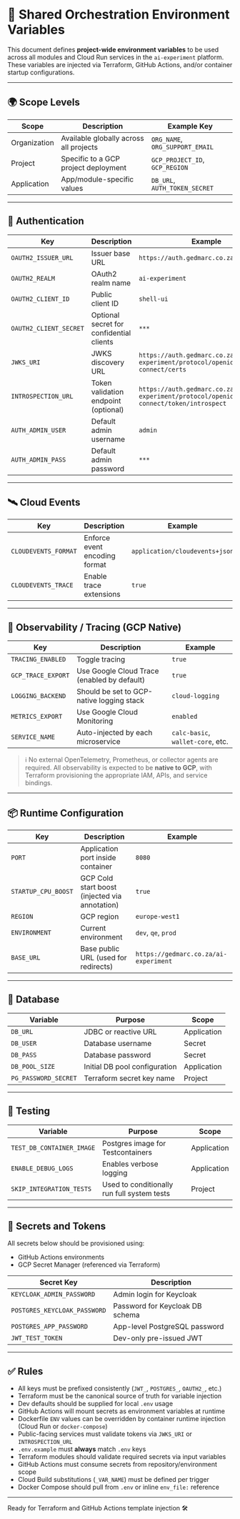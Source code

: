 # 🧩 Shared Orchestration Environment Variables

This document defines **project-wide environment variables** to be used across all modules and Cloud Run services in the `ai-experiment` platform. These variables are injected via Terraform, GitHub Actions, and/or container startup configurations.

---

## 🌍 Scope Levels

| Scope        | Description                            | Example Key                     |
| ------------ | -------------------------------------- | ------------------------------- |
| Organization | Available globally across all projects | `ORG_NAME`, `ORG_SUPPORT_EMAIL` |
| Project      | Specific to a GCP project deployment   | `GCP_PROJECT_ID`, `GCP_REGION`  |
| Application  | App/module-specific values             | `DB_URL`, `AUTH_TOKEN_SECRET`   |

---

## 🔑 Authentication

| Key                    | Description                              | Example                                                                                    |
| ---------------------- | ---------------------------------------- | ------------------------------------------------------------------------------------------ |
| `OAUTH2_ISSUER_URL`    | Issuer base URL                          | `https://auth.gedmarc.co.za`                                                               |
| `OAUTH2_REALM`         | OAuth2 realm name                        | `ai-experiment`                                                                            |
| `OAUTH2_CLIENT_ID`     | Public client ID                         | `shell-ui`                                                                                 |
| `OAUTH2_CLIENT_SECRET` | Optional secret for confidential clients | `***`                                                                                      |
| `JWKS_URI`             | JWKS discovery URL                       | `https://auth.gedmarc.co.za/realms/ai-experiment/protocol/openid-connect/certs`            |
| `INTROSPECTION_URL`    | Token validation endpoint (optional)     | `https://auth.gedmarc.co.za/realms/ai-experiment/protocol/openid-connect/token/introspect` |
| `AUTH_ADMIN_USER`      | Default admin username                   | `admin`                                                                                    |
| `AUTH_ADMIN_PASS`      | Default admin password                   | `***`                                                                                      |

---

## 🛰️ Cloud Events

| Key                  | Description                   | Example                        |
| -------------------- | ----------------------------- | ------------------------------ |
| `CLOUDEVENTS_FORMAT` | Enforce event encoding format | `application/cloudevents+json` |
| `CLOUDEVENTS_TRACE`  | Enable trace extensions       | `true`                         |

---

## 🧠 Observability / Tracing (GCP Native)

| Key                | Description                                 | Example                           |
| ------------------ | ------------------------------------------- | --------------------------------- |
| `TRACING_ENABLED`  | Toggle tracing                              | `true`                            |
| `GCP_TRACE_EXPORT` | Use Google Cloud Trace (enabled by default) | `true`                            |
| `LOGGING_BACKEND`  | Should be set to GCP-native logging stack   | `cloud-logging`                   |
| `METRICS_EXPORT`   | Use Google Cloud Monitoring                 | `enabled`                         |
| `SERVICE_NAME`     | Auto-injected by each microservice          | `calc-basic`, `wallet-core`, etc. |

> ℹ️ No external OpenTelemetry, Prometheus, or collector agents are required. All observability is expected to be **native to GCP**, with Terraform provisioning the appropriate IAM, APIs, and service bindings.

---

## 📦 Runtime Configuration

| Key                 | Description                                    | Example                               |
| ------------------- | ---------------------------------------------- | ------------------------------------- |
| `PORT`              | Application port inside container              | `8080`                                |
| `STARTUP_CPU_BOOST` | GCP Cold start boost (injected via annotation) | `true`                                |
| `REGION`            | GCP region                                     | `europe-west1`                        |
| `ENVIRONMENT`       | Current environment                            | `dev`, `qe`, `prod`                   |
| `BASE_URL`          | Base public URL (used for redirects)           | `https://gedmarc.co.za/ai-experiment` |

---

## 📂 Database

| Variable             | Purpose                       | Scope       |
| -------------------- | ----------------------------- | ----------- |
| `DB_URL`             | JDBC or reactive URL          | Application |
| `DB_USER`            | Database username             | Secret      |
| `DB_PASS`            | Database password             | Secret      |
| `DB_POOL_SIZE`       | Initial DB pool configuration | Application |
| `PG_PASSWORD_SECRET` | Terraform secret key name     | Project     |

---

## 🧪 Testing

| Variable                  | Purpose                                     | Scope       |
| ------------------------- | ------------------------------------------- | ----------- |
| `TEST_DB_CONTAINER_IMAGE` | Postgres image for Testcontainers           | Application |
| `ENABLE_DEBUG_LOGS`       | Enables verbose logging                     | Application |
| `SKIP_INTEGRATION_TESTS`  | Used to conditionally run full system tests | Project     |

---

## 🔐 Secrets and Tokens

All secrets below should be provisioned using:

* GitHub Actions environments
* GCP Secret Manager (referenced via Terraform)

| Secret Key                   | Description                     |
| ---------------------------- | ------------------------------- |
| `KEYCLOAK_ADMIN_PASSWORD`    | Admin login for Keycloak        |
| `POSTGRES_KEYCLOAK_PASSWORD` | Password for Keycloak DB schema |
| `POSTGRES_APP_PASSWORD`      | App-level PostgreSQL password   |
| `JWT_TEST_TOKEN`             | Dev-only pre-issued JWT         |

---

## ✅ Rules

* All keys must be prefixed consistently (`JWT_`, `POSTGRES_`, `OAUTH2_`, etc.)
* Terraform must be the canonical source of truth for variable injection
* Dev defaults should be supplied for local `.env` usage
* GitHub Actions will mount secrets as environment variables at runtime
* Dockerfile `ENV` values can be overridden by container runtime injection (Cloud Run or `docker-compose`)
* Public-facing services must validate tokens via `JWKS_URI` or `INTROSPECTION_URL`
* `.env.example` must **always** match `.env` keys
* Terraform modules should validate required secrets via input variables
* GitHub Actions must consume secrets from repository/environment scope
* Cloud Build substitutions (`_VAR_NAME`) must be defined per trigger
* Docker Compose should pull from `.env` or inline `env_file:` reference

---

Ready for Terraform and GitHub Actions template injection 🛠️
